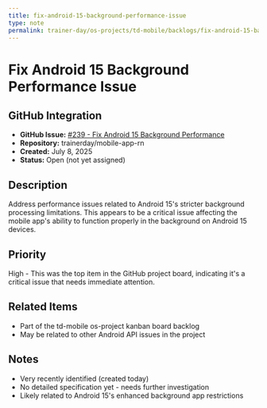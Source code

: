 ```yaml
---
title: fix-android-15-background-performance-issue
type: note
permalink: trainer-day/os-projects/td-mobile/backlogs/fix-android-15-background-performance-issue
---
```


# Fix Android 15 Background Performance Issue

## GitHub Integration
- **GitHub Issue:** [#239 - Fix Android 15 Background Performance](https://github.com/trainerday/mobile-app-rn/issues/239)
- **Repository:** trainerday/mobile-app-rn
- **Created:** July 8, 2025
- **Status:** Open (not yet assigned)

## Description
Address performance issues related to Android 15's stricter background processing limitations. This appears to be a critical issue affecting the mobile app's ability to function properly in the background on Android 15 devices.

## Priority
High - This was the top item in the GitHub project board, indicating it's a critical issue that needs immediate attention.

## Related Items
- Part of the td-mobile os-project kanban board backlog
- May be related to other Android API issues in the project

## Notes
- Very recently identified (created today)
- No detailed specification yet - needs further investigation
- Likely related to Android 15's enhanced background app restrictions